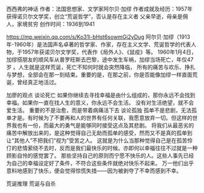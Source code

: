 
西西弗的神话
作者：法国思想家、文学家阿尔贝·加缪 
作者成就及经历：1957年获得诺贝尔文学奖，创立“荒诞哲学”，否认是存在主义者
父亲早逝，母亲是佣人，家境贫穷
创作时间：1936到1941


https://mp.weixin.qq.com/s/Ko31l-bHst6sowmGj2yDug
阿尔贝·加缪（1913年-1960年）是法国声名卓著的哲学家、作家，存在主义文学、荒诞哲学的代表人物，于1957年获诺贝尔文学奖，代表作《局外人》、《鼠疫》等。
1960年1月4日，加缪搭朋友的顺风车从普罗旺斯去巴黎，途中发生车祸，加缪当场死亡，年仅47岁  。人生就是这样荒诞，死亡不知何时就会突然降临，
所有的痛苦与欢乐、挣扎与梦想，全部会在那一刻结束。重要的是，在那之前，你是否能像加缪一样直面荒诞，曾经真正地活过。

加廖的观点
谈论死亡
如果你继续去寻找幸福是由什么组成的，那你永远不会找到幸福。如果你一直在找人生的意义，你永远不会生活。
没有对生活绝望，就不会爱生活。
重要的不是治愈，而是带着病痛活下去
谈论孤独
孤单不是悲剧，无法孤单才是。有时候为了不要再和人的世界有任何关联，我愿意放弃一切。但这样的世界我也有一份，而最大的勇气是能够同时接受这点及其悲剧。
将我们从最恶劣的痛苦中解放出来的，是这种觉得自己无助而孤单的感受，然而又不是真的孤单到让“其他人”不把我们“视为”受苦之人。
这就是为什么当那种觉得自己是在孤苦伶仃的悲情萦绕不去时，反而是我们最快乐的时候。亦即何以幸福往往不过就是一种顾影自怜的感觉罢了。
那些坚持自己的原则而宁愿不快乐的人。这些人事先已经为自己的幸福设定好了条件，不符合这些条件就绝对快乐不起来。
万一他们出乎意料地感到了快乐，便会觉得惊慌失措——因为被剥夺了不幸而感到不幸。


荒诞推理
荒诞与自杀